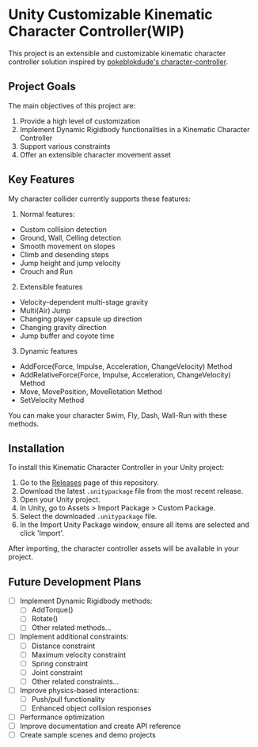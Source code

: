 # Unity Customizable Kinematic Character Controller(WIP)

This project is an extensible and customizable kinematic character controller solution inspired by [pokeblokdude's character-controller](https://github.com/pokeblokdude/character-controller).

## Project Goals

The main objectives of this project are:

1. Provide a high level of customization
2. Implement Dynamic Rigidbody functionalities in a Kinematic Character Controller
3. Support various constraints
4. Offer an extensible character movement asset

## Key Features

My character collider currently supports these features:

1. Normal features:
- Custom collision detection
- Ground, Wall, Celling detection
- Smooth movement on slopes
- Climb and desending steps
- Jump height and jump velocity
- Crouch and Run

2. Extensible features
- Velocity-dependent multi-stage gravity
- Multi(Air) Jump
- Changing player capsule up direction
- Changing gravity direction
- Jump buffer and coyote time


3. Dynamic features
- AddForce(Force, Impulse, Acceleration, ChangeVelocity) Method
- AddRelativeForce(Force, Impulse, Acceleration, ChangeVelocity) Method
- Move, MovePosition, MoveRotation Method
- SetVelocity Method

You can make your character Swim, Fly, Dash, Wall-Run with these methods.



## Installation

To install this Kinematic Character Controller in your Unity project:

1. Go to the [Releases](https://github.com/WoojinKim1225/KinematicCharacterController/releases) page of this repository.
2. Download the latest `.unitypackage` file from the most recent release.
3. Open your Unity project.
4. In Unity, go to Assets > Import Package > Custom Package.
5. Select the downloaded `.unitypackage` file.
6. In the Import Unity Package window, ensure all items are selected and click 'Import'.

After importing, the character controller assets will be available in your project.


## Future Development Plans

- [ ] Implement Dynamic Rigidbody methods:
  - [ ] AddTorque()
  - [ ] Rotate()
  - [ ] Other related methods...
- [ ] Implement additional constraints:
  - [ ] Distance constraint
  - [ ] Maximum velocity constraint
  - [ ] Spring constraint
  - [ ] Joint constraint
  - [ ] Other related constraints...
- [ ] Improve physics-based interactions:
  - [ ] Push/pull functionality
  - [ ] Enhanced object collision responses
- [ ] Performance optimization
- [ ] Improve documentation and create API reference
- [ ] Create sample scenes and demo projects
